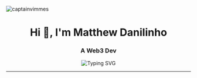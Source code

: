 <p align="left">
  <img src="https://komarev.com/ghpvc/?username=captainvimmes&label=Profile%20views&color=0e75b6&style=flat" alt="captainvimmes" />
</p>

<h1 align="center">Hi 👋, I'm Matthew Danilinho</h1>
<h3 align="center">A Web3 Dev</h3>

<p align="center">
  <img src="https://readme-typing-svg.demolab.com?font=Fira+Code&duration=2000&pause=1000&center=true&vCenter=true&width=435&lines=Frontend+Developer;Code.+Design.+Build.;Let%E2%80%99s+walk+and+work+together+%F0%9F%91%A9%E2%80%8D%F0%9F%92%BB" alt="Typing SVG" />
</p>

---
